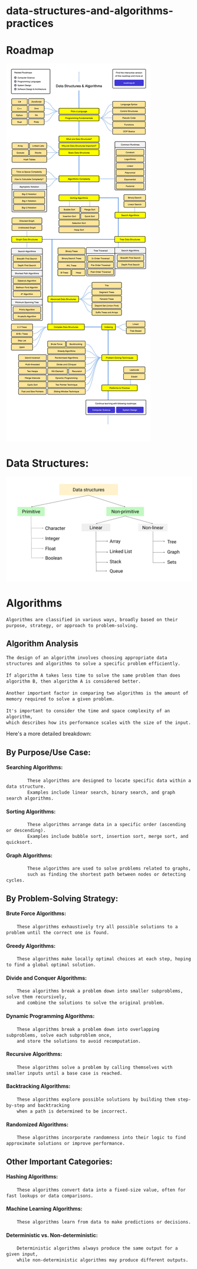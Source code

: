 # data-structures-and-algorithms-practices

# Roadmap

![alt text](datastructures-and-algorithms.jpg)

# Data Structures:

![alt text](image.png)

# Algorithms

    Algorithms are classified in various ways, broadly based on their purpose, strategy, or approach to problem-solving. 

## Algorithm Analysis

    The design of an algorithm involves choosing appropriate data structures and algorithms to solve a specific problem efficiently.

    If algorithm A takes less time to solve the same problem than does algorithm B, then algorithm A is considered better.

    Another important factor in comparing two algorithms is the amount of memory required to solve a given problem. 

    It's important to consider the time and space complexity of an algorithm, 
    which describes how its performance scales with the size of the input. 
   

Here's a more detailed breakdown:

## By Purpose/Use Case:

####    Searching Algorithms:

            These algorithms are designed to locate specific data within a data structure. 
            Examples include linear search, binary search, and graph search algorithms.

####    Sorting Algorithms:

            These algorithms arrange data in a specific order (ascending or descending). 
            Examples include bubble sort, insertion sort, merge sort, and quicksort. 

####    Graph Algorithms:

            These algorithms are used to solve problems related to graphs, 
            such as finding the shortest path between nodes or detecting cycles. 

## By Problem-Solving Strategy:

####    Brute Force Algorithms:

        These algorithms exhaustively try all possible solutions to a problem until the correct one is found. 

####    Greedy Algorithms:

        These algorithms make locally optimal choices at each step, hoping to find a global optimal solution. 

####    Divide and Conquer Algorithms:

        These algorithms break a problem down into smaller subproblems, solve them recursively, 
        and combine the solutions to solve the original problem. 

####    Dynamic Programming Algorithms:

        These algorithms break a problem down into overlapping subproblems, solve each subproblem once, 
        and store the solutions to avoid recomputation. 

####    Recursive Algorithms:

        These algorithms solve a problem by calling themselves with smaller inputs until a base case is reached.

####    Backtracking Algorithms:

        These algorithms explore possible solutions by building them step-by-step and backtracking 
        when a path is determined to be incorrect. 

####    Randomized Algorithms:

        These algorithms incorporate randomness into their logic to find approximate solutions or improve performance. 


## Other Important Categories:

####    Hashing Algorithms: 

        These algorithms convert data into a fixed-size value, often for fast lookups or data comparisons. 
        
####    Machine Learning Algorithms: 

        These algorithms learn from data to make predictions or decisions. 

####    Deterministic vs. Non-deterministic: 

        Deterministic algorithms always produce the same output for a given input, 
        while non-deterministic algorithms may produce different outputs.
